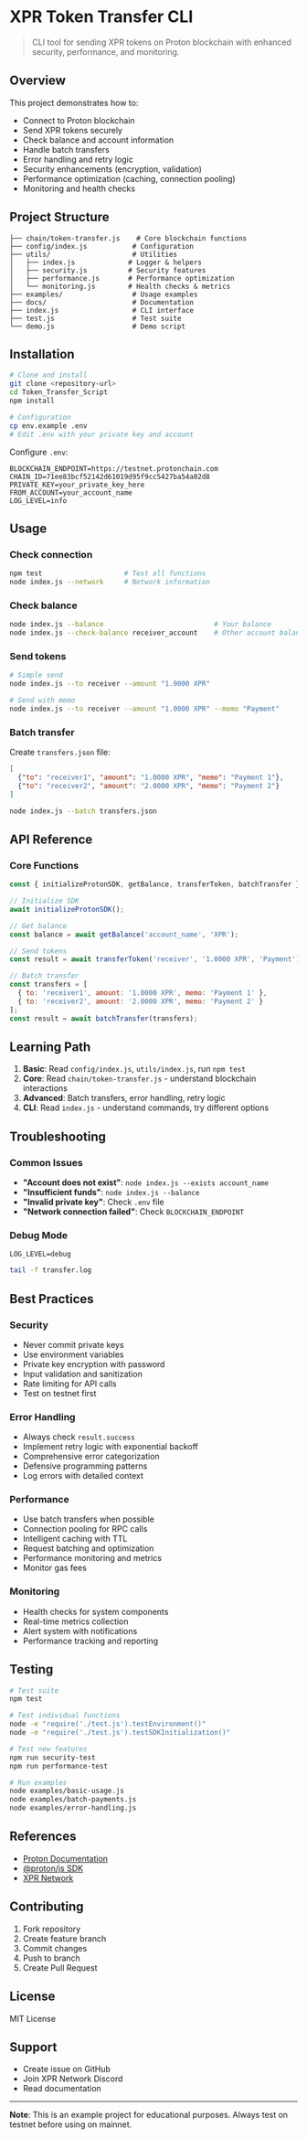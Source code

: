 # XPR Token Transfer CLI

> CLI tool for sending XPR tokens on Proton blockchain with enhanced security, performance, and monitoring.

## Overview

This project demonstrates how to:
- Connect to Proton blockchain
- Send XPR tokens securely
- Check balance and account information
- Handle batch transfers
- Error handling and retry logic
- Security enhancements (encryption, validation)
- Performance optimization (caching, connection pooling)
- Monitoring and health checks

## Project Structure

```
├── chain/token-transfer.js    # Core blockchain functions
├── config/index.js           # Configuration
├── utils/                    # Utilities
│   ├── index.js             # Logger & helpers
│   ├── security.js          # Security features
│   ├── performance.js       # Performance optimization
│   └── monitoring.js        # Health checks & metrics
├── examples/                 # Usage examples
├── docs/                     # Documentation
├── index.js                  # CLI interface
├── test.js                   # Test suite
└── demo.js                   # Demo script
```

## Installation

```bash
# Clone and install
git clone <repository-url>
cd Token_Transfer_Script
npm install

# Configuration
cp env.example .env
# Edit .env with your private key and account
```

Configure `.env`:
```env
BLOCKCHAIN_ENDPOINT=https://testnet.protonchain.com
CHAIN_ID=71ee83bcf52142d61019d95f9cc5427ba54a02d8
PRIVATE_KEY=your_private_key_here
FROM_ACCOUNT=your_account_name
LOG_LEVEL=info
```

## Usage

### Check connection
```bash
npm test                    # Test all functions
node index.js --network     # Network information
```

### Check balance
```bash
node index.js --balance                           # Your balance
node index.js --check-balance receiver_account    # Other account balance
```

### Send tokens
```bash
# Simple send
node index.js --to receiver --amount "1.0000 XPR"

# Send with memo
node index.js --to receiver --amount "1.0000 XPR" --memo "Payment"
```

### Batch transfer
Create `transfers.json` file:
```json
[
  {"to": "receiver1", "amount": "1.0000 XPR", "memo": "Payment 1"},
  {"to": "receiver2", "amount": "2.0000 XPR", "memo": "Payment 2"}
]
```

```bash
node index.js --batch transfers.json
```

## API Reference

### Core Functions

```javascript
const { initializeProtonSDK, getBalance, transferToken, batchTransfer } = require('./chain/token-transfer');

// Initialize SDK
await initializeProtonSDK();

// Get balance
const balance = await getBalance('account_name', 'XPR');

// Send tokens
const result = await transferToken('receiver', '1.0000 XPR', 'Payment');

// Batch transfer
const transfers = [
  { to: 'receiver1', amount: '1.0000 XPR', memo: 'Payment 1' },
  { to: 'receiver2', amount: '2.0000 XPR', memo: 'Payment 2' }
];
const result = await batchTransfer(transfers);
```

## Learning Path

1. **Basic**: Read `config/index.js`, `utils/index.js`, run `npm test`
2. **Core**: Read `chain/token-transfer.js` - understand blockchain interactions
3. **Advanced**: Batch transfers, error handling, retry logic
4. **CLI**: Read `index.js` - understand commands, try different options

## Troubleshooting

### Common Issues
- **"Account does not exist"**: `node index.js --exists account_name`
- **"Insufficient funds"**: `node index.js --balance`
- **"Invalid private key"**: Check `.env` file
- **"Network connection failed"**: Check `BLOCKCHAIN_ENDPOINT`

### Debug Mode
```env
LOG_LEVEL=debug
```
```bash
tail -f transfer.log
```

## Best Practices

### Security
- Never commit private keys
- Use environment variables
- Private key encryption with password
- Input validation and sanitization
- Rate limiting for API calls
- Test on testnet first

### Error Handling
- Always check `result.success`
- Implement retry logic with exponential backoff
- Comprehensive error categorization
- Defensive programming patterns
- Log errors with detailed context

### Performance
- Use batch transfers when possible
- Connection pooling for RPC calls
- Intelligent caching with TTL
- Request batching and optimization
- Performance monitoring and metrics
- Monitor gas fees

### Monitoring
- Health checks for system components
- Real-time metrics collection
- Alert system with notifications
- Performance tracking and reporting

## Testing

```bash
# Test suite
npm test

# Test individual functions
node -e "require('./test.js').testEnvironment()"
node -e "require('./test.js').testSDKInitialization()"

# Test new features
npm run security-test
npm run performance-test

# Run examples
node examples/basic-usage.js
node examples/batch-payments.js
node examples/error-handling.js
```

## References

- [Proton Documentation](https://docs.protonchain.com/)
- [@proton/js SDK](https://github.com/ProtonProtocol/proton-js)
- [XPR Network](https://xprnetwork.org/)

## Contributing

1. Fork repository
2. Create feature branch
3. Commit changes
4. Push to branch
5. Create Pull Request

## License

MIT License

## Support

- Create issue on GitHub
- Join XPR Network Discord
- Read documentation

---

**Note**: This is an example project for educational purposes. Always test on testnet before using on mainnet.
